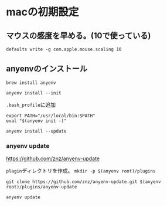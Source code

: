 # macの初期設定

## マウスの感度を早める。(10で使っている)
`defaults write -g com.apple.mouse.scaling 10`

## anyenvのインストール
`brew install anyenv`

`anyenv install --init`

`.bash_profile`に追加
```
export PATH="/usr/local/bin:$PATH"
eval "$(anyenv init -)"
```

`anyenv install --update`

### anyenv update
https://github.com/znz/anyenv-update

`plagin`ディレクトリを作成。
`mkdir -p $(anyenv root)/plugins`

`git clone https://github.com/znz/anyenv-update.git $(anyenv root)/plugins/anyenv-update`

`anyenv update`
